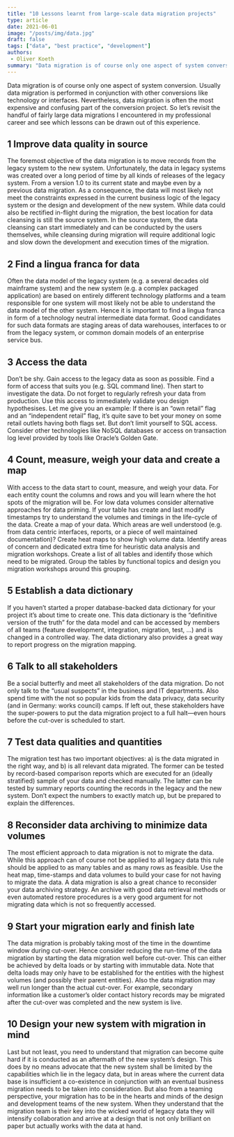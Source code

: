 ```yaml
---
title: "10 Lessons learnt from large-scale data migration projects"
type: article
date: 2021-06-01
image: "/posts/img/data.jpg"
draft: false
tags: ["data", "best practice", "development"]
authors:
 - Oliver Koeth
summary: "Data migration is of course only one aspect of system conversion. Usually data migration is performed in conjunction with other conversions like technology or interfaces. Nevertheless, data migration is often the most expensive and confusing part of the conversion project. So let’s revisit the handful of fairly large data migrations I encountered in my professional career and see which lessons can be drawn out of this experience."
---
```


Data migration is of course only one aspect of system conversion. Usually data migration is performed in conjunction with other conversions like technology or interfaces. Nevertheless, data migration is often the most expensive and confusing part of the conversion project. So let’s revisit the handful of fairly large data migrations I encountered in my professional career and see which lessons can be drawn out of this experience.

## 1 Improve data quality in source

The foremost objective of the data migration is to move records from the legacy system to the new system. Unfortunately, the data in legacy systems was created over a long period of time by all kinds of releases of the legacy system. From a version 1.0 to its current state and maybe even by a previous data migration. As a consequence, the data will most likely not meet the constraints expressed in the current business logic of the legacy system or the design and development of the new system. While data could also be rectified in-flight during the migration, the best location for data cleansing is still the source system. In the source system, the data cleansing can start immediately and can be conducted by the users themselves, while cleansing during migration will require additional logic and slow down the development and execution times of the migration.

## 2 Find a lingua franca for data

Often the data model of the legacy system (e.g. a several decades old mainframe system) and the new system (e.g. a complex packaged application) are based on entirely different technology platforms and a team responsible for one system will most likely not be able to understand the data model of the other system. Hence it is important to find a lingua franca in form of a technology neutral intermediate data format. Good candidates for such data formats are staging areas of data warehouses, interfaces to or from the legacy system, or common domain models of an enterprise service bus.

## 3 Access the data

Don’t be shy. Gain access to the legacy data as soon as possible. Find a form of access that suits you (e.g. SQL command line). Then start to investigate the data. Do not forget to regularly refresh your data from production. Use this access to immediately validate you design hypothesises. Let me give you an example: If there is an “own retail” flag and an “independent retail” flag, it’s quite save to bet your money on some retail outlets having both flags set. But don’t limit yourself to SQL access. Consider other technologies like NoSQL databases or access on transaction log level provided by tools like Oracle’s Golden Gate.

## 4 Count, measure, weigh your data and create a map


With access to the data start to count, measure, and weigh your data. For each entity count the columns and rows and you will learn where the hot spots of the migration will be. For low data volumes consider alternative approaches for data priming. If your table has create and last modify timestamps try to understand the volumes and timings in the life-cycle of the data. Create a map of your data. Which areas are well understood (e.g. from data centric interfaces, reports, or a piece of well maintained documentation)? Create heat maps to show high volume data. Identify areas of concern and dedicated extra time for heuristic data analysis and migration workshops. Create a list of all tables and identify those which need to be migrated. Group the tables by functional topics and design you migration workshops around this grouping.

## 5 Establish a data dictionary

If you haven’t started a proper database-backed data dictionary for your project it’s about time to create one. This data dictionary is the “definitive version of the truth” for the data model and can be accessed by members of all teams (feature development, integration, migration, test, …) and is changed in a controlled way. The data dictionary also provides a great way to report progress on the migration mapping.

## 6 Talk to all stakeholders

Be a social butterfly and meet all stakeholders of the data migration. Do not only talk to the “usual suspects” in the business and IT departments. Also spend time with the not so popular kids from the data privacy, data security (and in Germany: works council) camps. If left out, these stakeholders have the super-powers to put the data migration project to a full halt—even hours before the cut-over is scheduled to start.

## 7 Test data qualities and quantities

The migration test has two important objectives: a) is the data migrated in the right way, and b) is all relevant data migrated. The former can be tested by record-based comparison reports which are executed for an (ideally stratified) sample of your data and checked manually. The latter can be tested by summary reports counting the records in the legacy and the new system. Don’t expect the numbers to exactly match up, but be prepared to explain the differences.

## 8 Reconsider data archiving to minimize data volumes

The most efficient approach to data migration is not to migrate the data. While this approach can of course not be applied to all legacy data this rule should be applied to as many tables and as many rows as feasible. Use the heat map, time-stamps and data volumes to build your case for not having to migrate the data. A data migration is also a great chance to reconsider your data archiving strategy. An archive with good data retrieval methods or even automated restore procedures is a very good argument for not migrating data which is not so frequently accessed.

## 9 Start your migration early and finish late

The data migration is probably taking most of the time in the downtime window during cut-over. Hence consider reducing the run-time of the data migration by starting the data migration well before cut-over. This can either be achieved by delta loads or by starting with immutable data. Note that delta loads may only have to be established for the entities with the highest volumes (and possibly their parent entities). Also the data migration may well run longer than the actual cut-over. For example, secondary information like a customer’s older contact history records may be migrated after the cut-over was completed and the new system is live.

## 10 Design your new system with migration in mind

Last but not least, you need to understand that migration can become quite hard if it is conducted as an aftermath of the new system’s design. This does by no means advocate that the new system shall be limited by the capabilities which lie in the legacy data, but in areas where the current data base is insufficient a co-existence in conjunction with an eventual business migration needs to be taken into consideration.
But also from a teaming perspective, your migration has to be in the hearts and minds of the design and development teams of the new system. When they understand that the migration team is their key into the wicked world of legacy data they will intensify collaboration and arrive at a design that is not only brilliant on paper but actually works with the data at hand.
